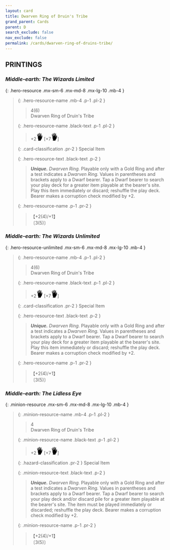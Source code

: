 ```yaml
---
layout: card
title: Dwarven Ring of Druin's Tribe
grand_parent: Cards
parent: D
search_exclude: false
nav_exclude: false
permalink: /cards/dwarven-ring-of-druins-tribe/
---
```


## PRINTINGS


### _Middle-earth: The Wizards Limited_

{: .hero-resource .mx-sm-6 .mx-md-8 .mx-lg-10 .mb-4 }
> {: .hero-resource-name .mb-4 .p-1 .pl-2 }
> > <div class="card-mp">4(6)</div>
> > <div class="card-name">Dwarven Ring of Druin's Tribe</div>
>
> {: .hero-resource-name .black-text .p-1 .pl-2 }
> > +2![](/assets/images/di.svg) [+7![](/assets/images/di.svg)]
>
> {: .card-classification .pr-2 }
> Special Item
>
> {: .hero-resource-text .black-text .p-2 }
> > _**Unique.**_ _Dwarven Ring._ Playable only with a Gold Ring and after a test indicates a _Dwarven Ring._ Values in parentheses and brackets apply to a Dwarf bearer. Tap a Dwarf bearer to search your play deck for a greater item playable at the bearer's site. Play this item immediately or discard; reshuffle the play deck. Bearer makes a corruption check modified by +2. 
> 
> {: .hero-resource-name .p-1 .pr-2 }
> > <div class="card-shield">【+2(4)/+1】</div>
> > <div class="card-corruption">〔3(5)〕</div>

### _Middle-earth: The Wizards Unlimited_

{: .hero-resource-unlimited .mx-sm-6 .mx-md-8 .mx-lg-10 .mb-4 }
> {: .hero-resource-name .mb-4 .p-1 .pl-2 }
> > <div class="card-mp">4(6)</div>
> > <div class="card-name">Dwarven Ring of Druin's Tribe</div>
>
> {: .hero-resource-name .black-text .p-1 .pl-2 }
> > +2![](/assets/images/di.svg) [+7![](/assets/images/di.svg)]
>
> {: .card-classification .pr-2 }
> Special Item
>
> {: .hero-resource-text .black-text .p-2 }
> > _**Unique.**_ _Dwarven Ring._ Playable only with a Gold Ring and after a test indicates a _Dwarven Ring._ Values in parentheses and brackets apply to a Dwarf bearer. Tap a Dwarf bearer to search your play deck for a greater item playable at the bearer's site. Play this item immediately or discard; reshuffle the play deck. Bearer makes a corruption check modified by +2. 
> 
> {: .hero-resource-name .p-1 .pr-2 }
> > <div class="card-shield">【+2(4)/+1】</div>
> > <div class="card-corruption">〔3(5)〕</div>

### _Middle-earth: The Lidless Eye_

{: .minion-resource .mx-sm-6 .mx-md-8 .mx-lg-10 .mb-4 }
> {: .minion-resource-name .mb-4 .p-1 .pl-2 }
> > <div class="hazard-mp">4</div>
> > <div class="card-name">Dwarven Ring of Druin's Tribe</div>
>
> {: .minion-resource-name .black-text .p-1 .pl-2 }
> > +2![](/assets/images/di.svg) [+7![](/assets/images/di.svg)]
>
> {: .hazard-classification .pr-2 }
> Special Item
>
> {: .minion-resource-text .black-text .p-2 }
> > _**Unique.**_ _Dwarven Ring._ Playable only with a Gold Ring and after a test indicates a _Dwarven Ring._ Values in parentheses and brackets apply to a Dwarf bearer. Tap a Dwarf bearer to search your play deck and/or discard pile for a greater item playable at the bearer's site. The item must be played immediately or discarded; reshuffle the play deck. Bearer makes a corruption check modified by +2. 
> 
> {: .minion-resource-name .p-1 .pr-2 }
> > <div class="card-shield">【+2(4)/+1】</div>
> > <div class="card-corruption-white">〔3(5)〕</div>
